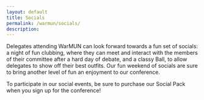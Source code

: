 ```yaml
---
layout: default
title: Socials
permalink: /warmun/socials/
description:
---
```

Delegates attending WarMUN can look forward towards a fun set of socials: a night of fun clubbing, where they can meet and interact with the members of their committee after a hard day of debate, and a classy Ball, to allow delegates to show off their best outfits. Our fun weekend of socials are sure to bring another level of fun an enjoyment to our conference.

To participate in our social events, be sure to purchase our Social Pack when you sign up for the conference!
